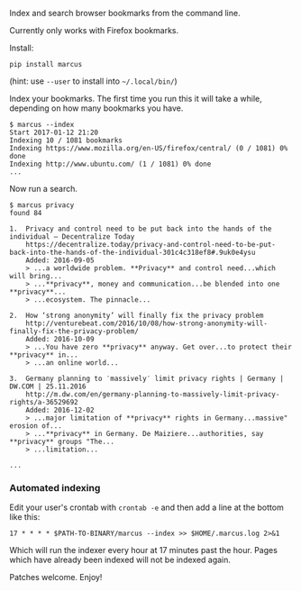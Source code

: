 Index and search browser bookmarks from the command line.

Currently only works with Firefox bookmarks.

Install:

	pip install marcus

(hint: use `--user` to install into `~/.local/bin/`)

Index your bookmarks. The first time you run this it will take a while, depending on how many bookmarks you have.

	$ marcus --index
	Start 2017-01-12 21:20
	Indexing 10 / 1081 bookmarks
	Indexing https://www.mozilla.org/en-US/firefox/central/ (0 / 1081) 0% done
	Indexing http://www.ubuntu.com/ (1 / 1081) 0% done
	...

Now run a search.

	$ marcus privacy
	found 84
	
	1. 	Privacy and control need to be put back into the hands of the individual – Decentralize Today
		https://decentralize.today/privacy-and-control-need-to-be-put-back-into-the-hands-of-the-individual-301c4c318ef8#.9uk0e4ysu
		Added: 2016-09-05
		> ...a worldwide problem. **Privacy** and control need...which will bring...
		> ...**privacy**, money and communication...be blended into one **privacy**...
		> ...ecosystem. The pinnacle...
	
	2. 	How ‘strong anonymity’ will finally fix the privacy problem
		http://venturebeat.com/2016/10/08/how-strong-anonymity-will-finally-fix-the-privacy-problem/
		Added: 2016-10-09
		> ...You have zero **privacy** anyway. Get over...to protect their **privacy** in...
		> ...an online world...
	
	3. 	Germany planning to ′massively′ limit privacy rights | Germany | DW.COM | 25.11.2016
		http://m.dw.com/en/germany-planning-to-massively-limit-privacy-rights/a-36529692
		Added: 2016-12-02
		> ...major limitation of **privacy** rights in Germany...massive" erosion of...
		> ...**privacy** in Germany. De Maiziere...authorities, say **privacy** groups "The...
		> ...limitation...
	
	...

### Automated indexing ###

Edit your user's crontab with `crontab -e` and then add a line at the bottom like this:

	17 * * * * $PATH-TO-BINARY/marcus --index >> $HOME/.marcus.log 2>&1

Which will run the indexer every hour at 17 minutes past the hour. Pages which have already been indexed will not be indexed again.

Patches welcome. Enjoy!
